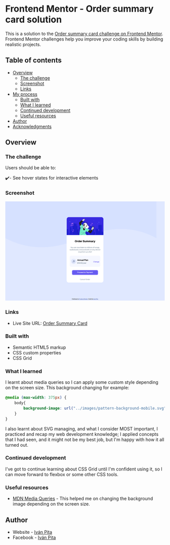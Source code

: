 # Frontend Mentor - Order summary card solution

This is a solution to the [Order summary card challenge on Frontend Mentor](https://www.frontendmentor.io/challenges/order-summary-component-QlPmajDUj). Frontend Mentor challenges help you improve your coding skills by building realistic projects. 

## Table of contents

- [Overview](#overview)
  - [The challenge](#the-challenge)
  - [Screenshot](#screenshot)
  - [Links](#links)
- [My process](#my-process)
  - [Built with](#built-with)
  - [What I learned](#what-i-learned)
  - [Continued development](#continued-development)
  - [Useful resources](#useful-resources)
- [Author](#author)
- [Acknowledgments](#acknowledgments)

## Overview

### The challenge

Users should be able to:

✔️- See hover states for interactive elements

### Screenshot

![](./design/design-screenshot.png)


### Links

- Live Site URL: [Order Summary Card](https://order-summary-component-newbieproject.netlify.app/)

### Built with

- Semantic HTML5 markup
- CSS custom properties
- CSS Grid

### What I learned

I learnt about media queries so I can apply some custom style depending on the screen size. This background changing for example:
```css
@media (max-width: 375px) {
    body{
        background-image: url("../images/pattern-background-mobile.svg");
    }
}
```
I also learnt about SVG managing, and what I consider MOST important, I practiced and recap my web development knowledge; I applied concepts that I had seen, and it might not be my best job, but I'm happy with how it all turned out.

### Continued development

I've got to continue learning about CSS Grid until I'm confident using it, so I can move forward to flexbox or some other CSS tools.

### Useful resources

- [MDN Media Queries](https://developer.mozilla.org/en-US/docs/Web/CSS/Media_Queries/Using_media_queries) - This helped me on changing the background image depending on the screen size.
## Author

- Website - [Iván Pita](https://muzu-u.github.io/cv/)
- Facebook - [Iván Pita](https://www.facebook.com/ivan.pita.unu/)
